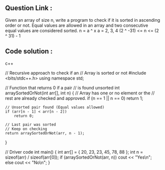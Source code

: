 ## Question Link :

Given an array of size n, write a program to check if it is sorted in ascending order or not. Equal values are allowed in an array and two consecutive equal values are considered sorted.
      n = a ^ x 
      a = 2, 3, 4
      (2 ^ -31) <= n <= (2 ^ 31) - 1      

## Code solution :

c++ 

// Recursive approach to check if an
// Array is sorted or not
#include <bits/stdc++.h>
using namespace std;

// Function that returns 0 if a pair
// is found unsorted
int arraySortedOrNot(int arr[], int n)
{
	// Array has one or no element or the
	// rest are already checked and approved.
	if (n == 1 || n == 0)
		return 1;

	// Unsorted pair found (Equal values allowed)
	if (arr[n - 1] < arr[n - 2])
		return 0;

	// Last pair was sorted
	// Keep on checking
	return arraySortedOrNot(arr, n - 1);
}

// Driver code
int main()
{
	int arr[] = { 20, 23, 23, 45, 78, 88 };
	int n = sizeof(arr) / sizeof(arr[0]);
	if (arraySortedOrNot(arr, n))
		cout << "Yes\n";
	else
		cout << "No\n";
}
